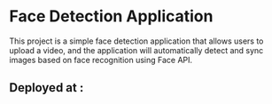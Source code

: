 # Face Detection Application

This project is a simple face detection application that allows users to upload a video, and the application will automatically detect and sync images based on face recognition using Face API.
## Deployed at : 
